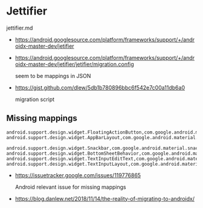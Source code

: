 # Jettifier

jettifier.md

*   https://android.googlesource.com/platform/frameworks/support/+/androidx-master-dev/jetifier

*   https://android.googlesource.com/platform/frameworks/support/+/androidx-master-dev/jetifier/jetifier/migration.config

    seem to be mappings in JSON

*   https://gist.github.com/dlew/5db1b780896bbc6f542e7c00a11db6a0

    migration script


## Missing mappings

```
android.support.design.widget.FloatingActionButton,com.google.android.material.floatingactionbutton.FloatingActionButton
android.support.design.widget.AppBarLayout,com.google.android.material.appbar.AppBarLayout
```

```
android.support.design.widget.Snackbar,com.google.android.material.snackbar.Snackbar
android.support.design.widget.BottomSheetBehavior,com.google.android.material.bottomsheet.BottomSheetBehavior
android.support.design.widget.TextInputEditText,com.google.android.material.textfield.TextInputEditText
android.support.design.widget.TextInputLayout,com.google.android.material.textfield.TextInputLayout
```

*   https://issuetracker.google.com/issues/119776865

    Android relevant issue for missing mappings

*   https://blog.danlew.net/2018/11/14/the-reality-of-migrating-to-androidx/

